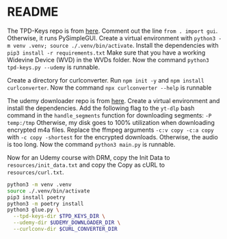 # README

The TPD-Keys repo is from [here](https://cdm-project.com/Decryption-Tools/TPD-Keys).
Comment out the line `from . import gui`.
Otherwise, it runs PySimpleGUI.
Create a virtual environment with `python3 -m venv .venv; source ./.venv/bin/activate`.
Install the dependencies with `pip3 install -r requirements.txt`
Make sure that you have a working Widevine Device (WVD) in the WVDs folder.
Now the command `python3 tpd-keys.py --udemy` is runnable.

Create a directory for curlconverter.
Run `npm init -y` and `npm install curlconverter`.
Now the command `npx curlconverter --help` is runnable

The udemy downloader repo is from [here](https://github.com/curlconverter/curlconverter).
Create a virtual environment and install the dependencies.
Add the following flag to the `yt-dlp` bash command in the `handle_segments` function for downloading segments: `-P temp:/tmp`
Otherwise, my disk goes to 100% utilization when downloading encrypted m4a files.
Replace the ffmpeg arguments `-c:v copy -c:a copy` with `-c copy -shortest` for the encrypted downloads.
Otherwise, the audio is too long.
Now the command `python3 main.py` is runnable.

Now for an Udemy course with DRM, copy the Init Data to `resources/init_data.txt` and copy the Copy as cURL to `resources/curl.txt`.

```bash
python3 -m venv .venv
source ./.venv/bin/activate
pip3 install poetry
python3 -m poetry install
python3 glue.py \
  --tpd-keys-dir $TPD_KEYS_DIR \
  --udemy-dir $UDEMY_DOWNLOADER_DIR \
  --curlconv-dir $CURL_CONVERTER_DIR
```
